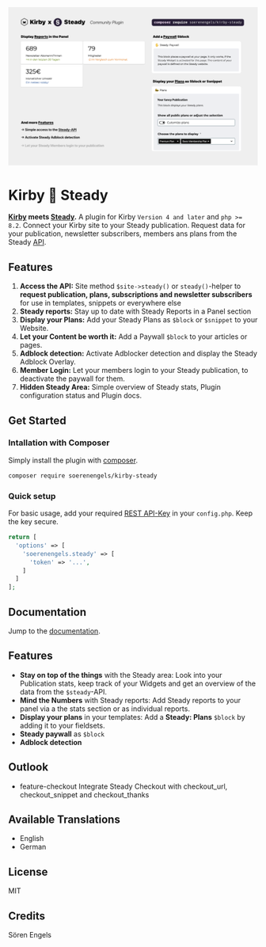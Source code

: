 ![Kirby x Steady](https://github.com/soerenengels/kirby-steady/blob/main/assets/kirby-steady-feature-preview.png?raw=true)

# Kirby 🤝 Steady

**[Kirby](https://getkirby.com/) meets [Steady](https://steadyhq.com/).** A plugin for Kirby `Version 4 and later` and `php >= 8.2`. Connect your Kirby site to your Steady publication. Request data for your publication, newsletter subscribers, members ans plans from the Steady [API](https://developers.steadyhq.com/#rest).

## Features

1. **Access the API:** Site method `$site->steady()` or `steady()`-helper to **request publication, plans, subscriptions and newsletter subscribers** for use in templates, snippets or everywhere else
2. **Steady reports:** Stay up to date with Steady Reports in a Panel section
3. **Display your Plans:** Add your Steady Plans as `$block` or `$snippet` to your Website.
4. **Let your Content be worth it:** Add a Paywall `$block` to your articles or pages.
5. **Adblock detection:** Activate Adblocker detection and display the Steady Adblock Overlay.
6. **Member Login:** Let your members login to your Steady publication, to deactivate the paywall for them.
7. **Hidden Steady Area:** Simple overview of Steady stats, Plugin configuration status and Plugin docs.

## Get Started

### Intallation with Composer

Simply install the plugin with [composer](https://github.com/composer/composer).

```bash
composer require soerenengels/kirby-steady
```

### Quick setup

For basic usage, add your required [REST API-Key](https://steadyhq.com/backend/publications/default/integrations/api/edit) in your `config.php`. Keep the key secure.

```php
return [
  'options' => [
    'soerenengels.steady' => [
      'token' => '...',
    ]
  ]
];
```

## Documentation

Jump to the [documentation](https://kirby-steady.soerenengels.de/).

## Features

<!-- TODO: ADD IMAGE: GIF -->

- **Stay on top of the things** with the Steady area: Look into your Publication stats, keep track of your Widgets and get an overview of the data from the `$steady`-API.
- **Mind the Numbers** with Steady reports: Add Steady reports to your panel via a the stats section or as individual reports. 
- **Display your plans** in your templates: Add a **Steady: Plans** `$block` by adding it to your fieldsets.
- **Steady paywall** as `$block`
- **Adblock detection**

## Outlook

- feature-checkout Integrate Steady Checkout with checkout_url, checkout_snippet and checkout_thanks

## Available Translations

- English
- German

## License

MIT

## Credits

Sören Engels
